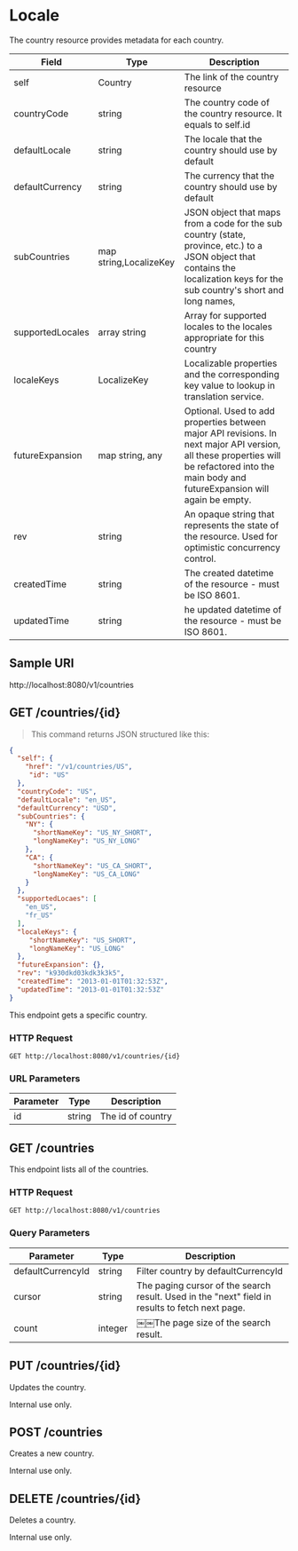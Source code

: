 # Locale 

The country resource provides metadata for each country.

Field | Type | Description
---------- | ---------------- | --------------------------------
self | Country | The link of the country resource
countryCode | string | The country code of the country resource. It equals to self.id
defaultLocale | string | The locale that the country should use by default
defaultCurrency | string | The currency that the country should use by default
subCountries | map string,LocalizeKey | JSON object that maps from a code for the sub country (state, province, etc.) to a JSON object that contains the localization keys for the sub country's short and long names,
supportedLocales | array string | Array for supported locales to the locales appropriate for this country
localeKeys | LocalizeKey | Localizable properties and the corresponding key value to lookup in translation service.
futureExpansion | map string, any | Optional. Used to add properties between major API revisions. In next major API version, all these properties will be refactored into the main body and futureExpansion will again be empty.
rev | string | An opaque string that represents the state of the resource. Used for optimistic concurrency control.
createdTime | string | The created datetime of the resource - must be ISO 8601.
updatedTime | string | he updated datetime of the resource - must be ISO 8601.

## Sample URI
http://localhost:8080/v1/countries

## GET /countries/{id}

> This command returns JSON structured like this:

```json
{
  "self": {
    "href": "/v1/countries/US",
     "id": "US" 
  },
  "countryCode": "US",
  "defaultLocale": "en_US",
  "defaultCurrency": "USD",
  "subCountries": {
    "NY": {
      "shortNameKey": "US_NY_SHORT",
      "longNameKey": "US_NY_LONG"
    },
    "CA": {
      "shortNameKey": "US_CA_SHORT",
      "longNameKey": "US_CA_LONG"
    }
  },
  "supportedLocaes": [ 
    "en_US",
    "fr_US"
  ],
  "localeKeys": { 
     "shortNameKey": "US_SHORT",
     "longNameKey": "US_LONG"
  },
  "futureExpansion": {},
  "rev": "k930dkd03kdk3k3k5",
  "createdTime": "2013-01-01T01:32:53Z",
  "updatedTime": "2013-01-01T01:32:53Z"
}  
```

This endpoint gets a specific country.

### HTTP Request

`GET http://localhost:8080/v1/countries/{id}`

### URL Parameters

Parameter | Type | Description
--------- | ------- | -----------
id | string | The id of country

## GET /countries

This endpoint lists all of the countries.

### HTTP Request

`GET http://localhost:8080/v1/countries`

### Query Parameters

Parameter | Type | Description
--------- | ------- | -----------
defaultCurrencyId | string | Filter country by defaultCurrencyId
cursor | string | The paging cursor of the search result. Used in the "next" field in results to fetch next page.
count | integer | ￼￼The page size of the search result.

## PUT /countries/{id}

Updates the country.

<aside class="warning">Internal use only.</aside>

## POST /countries

Creates a new country.

<aside class="warning">Internal use only.</aside>

## DELETE /countries/{id}

Deletes a country.

<aside class="warning">Internal use only.</aside>
